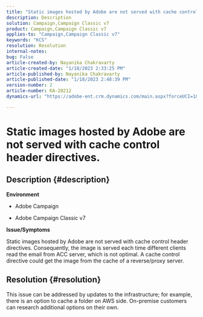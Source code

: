 ```yaml
---
title: "Static images hosted by Adobe are not served with cache control header directives."
description: Description
solution: Campaign,Campaign Classic v7
product: Campaign,Campaign Classic v7
applies-to: "Campaign,Campaign Classic v7"
keywords: "KCS"
resolution: Resolution
internal-notes: 
bug: False
article-created-by: Nayanika Chakravarty
article-created-date: "1/18/2023 2:33:25 PM"
article-published-by: Nayanika Chakravarty
article-published-date: "1/18/2023 2:48:39 PM"
version-number: 2
article-number: KA-20212
dynamics-url: "https://adobe-ent.crm.dynamics.com/main.aspx?forceUCI=1&pagetype=entityrecord&etn=knowledgearticle&id=1b98e10b-3d97-ed11-aad1-6045bd006b4b"

---
```

# Static images hosted by Adobe are not served with cache control header directives.

## Description {#description}


<b>Environment</b>

- Adobe Campaign

- Adobe Campaign Classic v7

<b>Issue/Symptoms</b>

Static images hosted by Adobe are not served with cache control header directives. Consequently, the image is served each time different clients read the email from ACC server, which is not optimal. A cache control directive could get the image from the cache of a reverse/proxy server.


## Resolution {#resolution}


This issue can be addressed by updates to the infrastructure; for example, there is an option to cache a folder on AWS side. On-premise customers can research additional options on their own.
